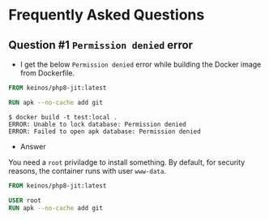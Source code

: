# Frequently Asked Questions

## Question #1 `Permission denied` error

- I get the below `Permission denied` error while building the Docker image from Dockerfile.

```dockerfile
FROM keinos/php8-jit:latest

RUN apk --no-cache add git
```
```shellsession
$ docker build -t test:local .
ERROR: Unable to lock database: Permission denied
ERROR: Failed to open apk database: Permission denied
```

- Answer

You need a `root` priviladge to install something. By default, for security reasons, the container runs with user `www-data`.

```dockerfile
FROM keinos/php8-jit:latest

USER root 
RUN apk --no-cache add git
```

